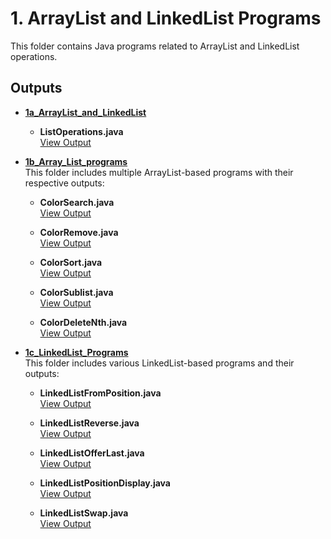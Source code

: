 # 1. ArrayList and LinkedList Programs

This folder contains Java programs related to ArrayList and LinkedList operations.

## Outputs

- **[1a_ArrayList_and_LinkedList](./1a_ArrayList_and_LinkedList)**

    - **ListOperations.java**  
      [View Output](./1a_ArrayList_and_LinkedList/1a.png)

- **[1b_Array_List_programs](./1b_Array_List_programs)**  
  This folder includes multiple ArrayList-based programs with their respective outputs:

  
  - **ColorSearch.java**  
    [View Output](./1b_Array_List_programs/1b1.png)

  - **ColorRemove.java**  
    [View Output](./1b_Array_List_programs/1b2.png)

  - **ColorSort.java**  
    [View Output](./1b_Array_List_programs/1b3.png)

  - **ColorSublist.java**  
    [View Output](./1b_Array_List_programs/1b4.png)

  - **ColorDeleteNth.java**  
    [View Output](./1b_Array_List_programs/1b5.png)

- **[1c_LinkedList_Programs](./1c_LinkedList_Programs)**  
  This folder includes various LinkedList-based programs and their outputs:

  - **LinkedListFromPosition.java**  
    [View Output](./1c_LinkedList_Programs/1c1.png)

  - **LinkedListReverse.java**  
    [View Output](./1c_LinkedList_Programs/1c2.png)

  - **LinkedListOfferLast.java**  
    [View Output](./1c_LinkedList_Programs/1c3.png)

  - **LinkedListPositionDisplay.java**  
    [View Output](./1c_LinkedList_Programs/1c4.png)

  - **LinkedListSwap.java**  
    [View Output](./1c_LinkedList_Programs/1c5.png)

